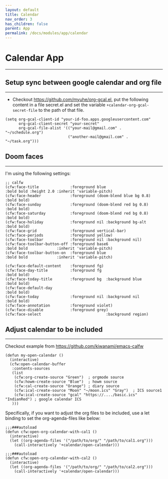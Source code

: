 ```yaml
---
layout: default
title: Calendar
nav_order: 3
has_children: false
parent: App
permalink: /docs/modules/app/calendar
---
```


# Calendar App

---

## Setup sync between google calendar and org file

---

* Checkout https://github.com/myuhe/org-gcal.el, put the following content in a file secret.el and set the variable `+calendar-org-gcal-secret-file` to the path of that file.

```emacs-lisp
(setq org-gcal-client-id "your-id-foo.apps.googleusercontent.com"
      org-gcal-client-secret "your-secret"
      org-gcal-file-alist '(("your-mail@gmail.com" .  "~/schedule.org")
                            ("another-mail@gmail.com" .  "~/task.org")))
```

## Doom faces

---

I'm using the following settings:

```emacs-lisp
;; calfw
(cfw:face-title              :foreground blue                     :bold bold :height 2.0 :inherit 'variable-pitch)
(cfw:face-header             :foreground (doom-blend blue bg 0.8) :bold bold)
(cfw:face-sunday             :foreground (doom-blend red bg 0.8)  :bold bold)
(cfw:face-saturday           :foreground (doom-blend red bg 0.8)  :bold bold)
(cfw:face-holiday            :foreground nil :background bg-alt   :bold bold)
(cfw:face-grid               :foreground vertical-bar)
(cfw:face-periods            :foreground yellow)
(cfw:face-toolbar            :foreground nil :background nil)
(cfw:face-toolbar-button-off :foreground base6                    :bold bold             :inherit 'variable-pitch)
(cfw:face-toolbar-button-on  :foreground blue                     :bold bold             :inherit 'variable-pitch)

(cfw:face-default-content    :foreground fg)
(cfw:face-day-title          :foreground fg                       :bold bold)
(cfw:face-today-title        :foreground bg  :background blue     :bold bold)
(cfw:face-default-day                                             :bold bold)
(cfw:face-today              :foreground nil :background nil      :bold bold)
(cfw:face-annotation         :foreground violet)
(cfw:face-disable            :foreground grey)
(cfw:face-select                             :background region)
```


## Adjust calendar to be included
---

Checkout example from https://github.com/kiwanami/emacs-calfw

```emacs-lisp
(defun my-open-calendar ()
  (interactive)
  (cfw:open-calendar-buffer
   :contents-sources
   (list
    (cfw:org-create-source "Green")  ; orgmode source
    (cfw:howm-create-source "Blue")  ; howm source
    (cfw:cal-create-source "Orange") ; diary source
    (cfw:ical-create-source "Moon" "~/moon.ics" "Gray")  ; ICS source1
    (cfw:ical-create-source "gcal" "https://..../basic.ics" "IndianRed") ; google calendar ICS
   ))) 
```

Specifically, if you want to adjust the org files to be included, use a let binding to set the org-agenda-files like below:

```emacs-lisp
;;;###autoload
(defun cfw:open-org-calendar-with-cal1 ()
  (interactive)
  (let ((org-agenda-files '("/path/to/org/" "/path/to/cal1.org")))
    (call-interactively '+calendar/open-calendar)))

;;;###autoload
(defun cfw:open-org-calendar-with-cal2 ()
  (interactive)
  (let ((org-agenda-files '("/path/to/org/" "/path/to/cal2.org")))
    (call-interactively '+calendar/open-calendar)))
```
